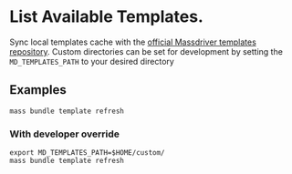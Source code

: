 # List Available Templates.

Sync local templates cache with the [official Massdriver templates repository](https://github.com/massdriver-cloud/application-templates). Custom directories can be set for development by
setting the `MD_TEMPLATES_PATH` to your desired directory

## Examples

```shell
mass bundle template refresh 
```

### With developer override

```shell
export MD_TEMPLATES_PATH=$HOME/custom/
mass bundle template refresh
```